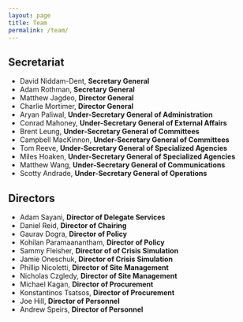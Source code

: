 ```yaml
---
layout: page
title: Team
permalink: /team/
---
```


## Secretariat
* David Niddam-Dent, **Secretary General**
* Adam Rothman, **Secretary General**
* Matthew Jagdeo, **Director General**
* Charlie Mortimer, **Director General**
* Aryan Paliwal, **Under-Secretary General of Administration**
* Conrad Mahoney, **Under-Secretary General of External Affairs**
* Brent Leung, **Under-Secretary General of Committees**
* Campbell MacKinnon, **Under-Secretary General of Committees**
* Tom Reeve, **Under-Secretary General of Specialized Agencies**
* Miles Hoaken, **Under-Secretary General of Specialized Agencies**
* Matthew Wang, **Under-Secretary General of Communications**
* Scotty Andrade, **Under-Secretary General of Operations**

## Directors

* Adam Sayani, **Director of Delegate Services**
* Daniel Reid, **Director of Chairing**
* Gaurav Dogra, **Director of Policy**
* Kohilan Paramaanantham, **Director of Policy**
* Sammy Fleisher, **Director of of Crisis Simulation**
* Jamie Oneschuk, **Director of Crisis Simulation**
* Phillip Nicoletti, **Director of Site Management**
* Nicholas Czgledy, **Director of Site Management**
* Michael Kagan, **Director of Procurement**
* Konstantinos Tsatsos, **Director of Procurement**
* Joe Hill, **Director of Personnel**
* Andrew Speirs, **Director of Personnel**

